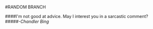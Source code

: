 #RANDOM BRANCH

####I'm not good at advice. May I interest you in a sarcastic comment?
                        #####*-Chandler Bing*
                    
